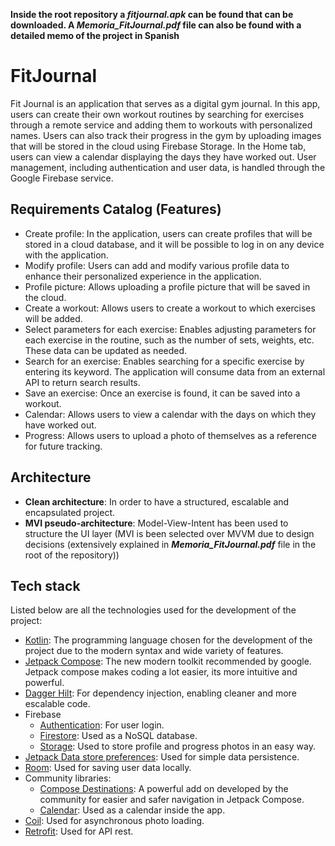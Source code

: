  **Inside the root repository a _fitjournal.apk_ can be found that can be downloaded. A _Memoria_FitJournal.pdf_ file can also be found with a detailed memo of the project in Spanish**
# FitJournal
Fit Journal is an application that serves as a digital gym journal. In this app, users can create their own workout routines by searching for exercises through a remote service and adding them to workouts with personalized names. Users can also track their progress in the gym by uploading images that will be stored in the cloud using Firebase Storage. In the Home tab, users can view a calendar displaying the days they have worked out. User management, including authentication and user data, is handled through the Google Firebase service.

## Requirements Catalog (Features)
-  Create profile: In the application, users can create profiles that will be stored in a cloud database, and it will be possible to log in on any device with the application.
- Modify profile: Users can add and modify various profile data to enhance their personalized experience in the application.
- Profile picture: Allows uploading a profile picture that will be saved in the cloud.
- Create a workout: Allows users to create a workout to which exercises will be added.
- Select parameters for each exercise: Enables adjusting parameters for each exercise in the routine, such as the number of sets, weights, etc. These data can be updated as needed.
- Search for an exercise: Enables searching for a specific exercise by entering its keyword. The application will consume data from an external API to return search results.
- Save an exercise: Once an exercise is found, it can be saved into a workout.
- Calendar: Allows users to view a calendar with the days on which they have worked out.
- Progress: Allows users to upload a photo of themselves as a reference for future tracking.

## Architecture
- **Clean architecture**: In order to have a structured, escalable and encapsulated project.
- **MVI pseudo-architecture**: Model-View-Intent has been used to structure the UI layer (MVI is been selected over MVVM due to design decisions (extensively explained in **_Memoria_FitJournal.pdf_** file in the root of the repository))
## Tech stack
Listed below are all the technologies used for the development of the project:
- [Kotlin](https://kotlinlang.org/): The programming language chosen for the development of the project due to the modern syntax and wide variety of features.
- [Jetpack Compose](https://developer.android.com/jetpack/compose): The new modern toolkit recommended by google. Jetpack compose makes coding a lot easier, its more intuitive and powerful.
- [Dagger Hilt](https://dagger.dev/hilt/): For dependency injection, enabling cleaner and more escalable code.
- Firebase
	- [Authentication](https://firebase.google.com/docs/auth): For user login.
	- [Firestore](https://firebase.google.com/docs/firestore): Used as a NoSQL database.
	- [Storage](https://firebase.google.com/docs/storage): Used to store profile and progress photos in an easy way.
- [Jetpack Data store preferences](https://developer.android.com/jetpack/androidx/releases/datastore): Used for simple data persistence.
- [Room](https://developer.android.com/training/data-storage/room): Used for saving user data locally.
- Community libraries:
	- [Compose Destinations](https://github.com/raamcosta/compose-destinations): A powerful add on developed  by the community for easier and safer navigation in Jetpack Compose.
	- [Calendar](https://github.com/kizitonwose/Calendar): Used as a calendar inside the app.
- [Coil](https://coil-kt.github.io/coil/compose/): Used for asynchronous photo loading.
- [Retrofit](https://square.github.io/retrofit/): Used for API rest.